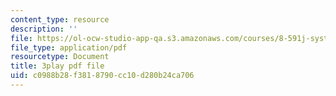 ```yaml
---
content_type: resource
description: ''
file: https://ol-ocw-studio-app-qa.s3.amazonaws.com/courses/8-591j-systems-biology-fall-2014/c0988b28f3818790cc10d280b24ca706_xNNxlsY-F-s.pdf
file_type: application/pdf
resourcetype: Document
title: 3play pdf file
uid: c0988b28-f381-8790-cc10-d280b24ca706
---
```


